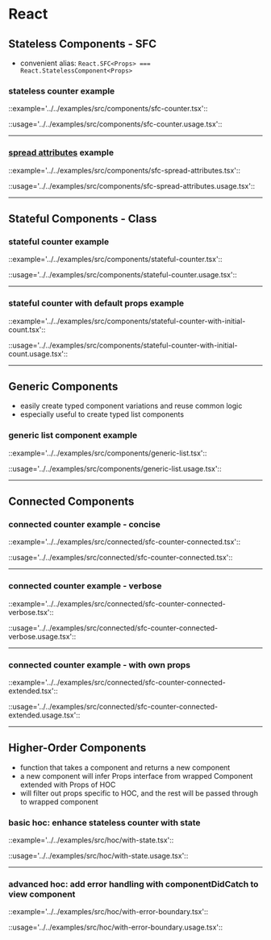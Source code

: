 # React

## Stateless Components - SFC
- convenient alias: `React.SFC<Props> === React.StatelessComponent<Props>`

### stateless counter example

::example='../../examples/src/components/sfc-counter.tsx'::

::usage='../../examples/src/components/sfc-counter.usage.tsx'::

---

### [spread attributes](https://facebook.github.io/react/docs/jsx-in-depth.html#spread-attributes) example

::example='../../examples/src/components/sfc-spread-attributes.tsx'::

::usage='../../examples/src/components/sfc-spread-attributes.usage.tsx'::

---

## Stateful Components - Class

### stateful counter example

::example='../../examples/src/components/stateful-counter.tsx'::

::usage='../../examples/src/components/stateful-counter.usage.tsx'::

---

### stateful counter with default props example

::example='../../examples/src/components/stateful-counter-with-initial-count.tsx'::

::usage='../../examples/src/components/stateful-counter-with-initial-count.usage.tsx'::

---

## Generic Components
- easily create typed component variations and reuse common logic
- especially useful to create typed list components

### generic list component example

::example='../../examples/src/components/generic-list.tsx'::

::usage='../../examples/src/components/generic-list.usage.tsx'::

---

## Connected Components

### connected counter example - concise

::example='../../examples/src/connected/sfc-counter-connected.tsx'::

::usage='../../examples/src/connected/sfc-counter-connected.tsx'::

---

### connected counter example - verbose

::example='../../examples/src/connected/sfc-counter-connected-verbose.tsx'::

::usage='../../examples/src/connected/sfc-counter-connected-verbose.usage.tsx'::

---

### connected counter example - with own props

::example='../../examples/src/connected/sfc-counter-connected-extended.tsx'::

::usage='../../examples/src/connected/sfc-counter-connected-extended.usage.tsx'::

---

## Higher-Order Components
- function that takes a component and returns a new component
- a new component will infer Props interface from wrapped Component extended with Props of HOC
- will filter out props specific to HOC, and the rest will be passed through to wrapped component

### basic hoc: enhance stateless counter with state

::example='../../examples/src/hoc/with-state.tsx'::

::usage='../../examples/src/hoc/with-state.usage.tsx'::

---

### advanced hoc: add error handling with componentDidCatch to view component

::example='../../examples/src/hoc/with-error-boundary.tsx'::

::usage='../../examples/src/hoc/with-error-boundary.usage.tsx'::

